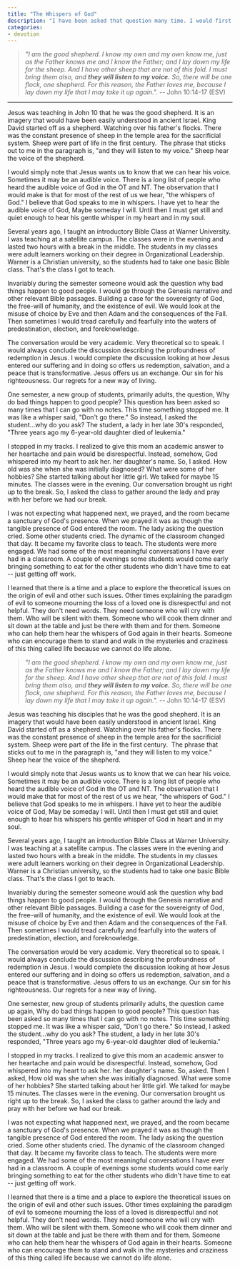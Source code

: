 ```yaml
---
title: "The Whispers of God"
description: "I have been asked that question many time. I would first note that some things happen because of choices and decisions you have made. If you eat and have a horrible diet in all probability, there will be health consequences. If you enjoy driving fast and end up getting into a car accident."
categories:
- devotion
---
```

> *"I am the good shepherd. I know my own and my own know me, just as the Father knows me and I know the Father; and I lay down my life for the sheep. And I have other sheep that are not of this fold. I must bring them also, and **they will listen to my voice.** So, there will be one flock, one shepherd. For this reason, the Father loves me, because I lay down my life that I may take it up again.".* -- John 10:14-17 (ESV)

* * *

Jesus was teaching in John 10 that he was the good shepherd. It is an imagery that would have been easily understood in ancient Israel. King David started off as a shepherd. Watching over his father's flocks. There was the constant presence of sheep in the temple area for the sacrificial system. Sheep were part of life in the first century.  The phrase that sticks out to me in the paragraph is, "and they will listen to my voice." Sheep hear the voice of the shepherd.

I would simply note that Jesus wants us to know that we can hear his voice. Sometimes it may be an audible voice. There is a long list of people who heard the audible voice of God in the OT and NT. The observation that I would make is that for most of the rest of us we hear, "the whispers of God." I believe that God speaks to me in whispers. I have yet to hear the audible voice of God, Maybe someday I will. Until then I must get still and quiet enough to hear his gentle whisper in my heart and in my soul.

Several years ago, I taught an introductory Bible Class at Warner University. I was teaching at a satellite campus. The classes were in the evening and lasted two hours with a break in the middle. The students in my classes were adult learners working on their degree in Organizational Leadership. Warner is a Christian university, so the students had to take one basic Bible class. That's the class I got to teach.

Invariably during the semester someone would ask the question why bad things happen to good people. I would go through the Genesis narrative and other relevant Bible passages. Building a case for the sovereignty of God, the free-will of humanity, and the existence of evil. We would look at the misuse of choice by Eve and then Adam and the consequences of the Fall. Then sometimes I would tread carefully and fearfully into the waters of predestination, election, and foreknowledge.

The conversation would be very academic. Very theoretical so to speak. I would always conclude the discussion describing the profoundness of redemption in Jesus. I would complete the discussion looking at how Jesus entered our suffering and in doing so offers us redemption, salvation, and a peace that is transformative. Jesus offers us an exchange. Our sin for his righteousness. Our regrets for a new way of living.

One semester, a new group of students, primarily adults, the question, Why do bad things happen to good people? This question has been asked so many times that I can go with no notes. This time something stopped me. It was like a whisper said, "Don't go there." So instead, I asked the student...why do you ask? The student, a lady in her late 30's responded, "Three years ago my 6-year-old daughter died of leukemia."

I stopped in my tracks. I realized to give this mom an academic answer to her heartache and pain would be disrespectful. Instead, somehow, God whispered into my heart to ask her. her daughter's name. So, I asked. How old was she when she was initially diagnosed? What were some of her hobbies? She started talking about her little girl. We talked for maybe 15 minutes. The classes were in the evening. Our conversation brought us right up to the break. So, I asked the class to gather around the lady and pray with her before we had our break.

I was not expecting what happened next, we prayed, and the room became a sanctuary of God's presence. When we prayed it was as though the tangible presence of God entered the room. The lady asking the question cried. Some other students cried. The dynamic of the classroom changed that day. It became my favorite class to teach. The students were more engaged. We had some of the most meaningful conversations I have ever had in a classroom. A couple of evenings some students would come early bringing something to eat for the other students who didn't have time to eat -- just getting off work.

I learned that there is a time and a place to explore the theoretical issues on the origin of evil and other such issues. Other times explaining the paradigm of evil to someone mourning the loss of a loved one is disrespectful and not helpful. They don't need words. They need someone who will cry with them. Who will be silent with them. Someone who will cook them dinner and sit down at the table and just be there with them and for them. Someone who can help them hear the whispers of God again in their hearts. Someone who can encourage them to stand and walk in the mysteries and craziness of this thing called life because we cannot do life alone.

> *"I am the good shepherd. I know my own and my own know me, just as the Father knows me and I know the Father; and I lay down my life for the sheep. And I have other sheep that are not of this fold. I must bring them also, and **they will listen to my voice.** So, there will be one flock, one shepherd. For this reason, the Father loves me, because I lay down my life that I may take it up again.".* -- John 10:14-17 (ESV)

Jesus was teaching his disciples that he was the good shepherd. It is an imagery that would have been easily understood in ancient Israel. King David started off as a shepherd. Watching over his father's flocks. There was the constant presence of sheep in the temple area for the sacrificial system. Sheep were part of the life in the first century.  The phrase that sticks out to me in the paragraph is, "and they will listen to my voice." Sheep hear the voice of the shepherd.

I would simply note that Jesus wants us to know that we can hear his voice. Sometimes it may be an audible voice. There is a long list of people who heard the audible voice of God in the OT and NT. The observation that I would make that for most of the rest of us we hear, "the whispers of God." I believe that God speaks to me in whispers. I have yet to hear the audible voice of God, May be someday I will. Until then I must get still and quiet enough to hear his whispers his gentle whisper of God in heart and in my soul.

Several years ago, I taught an introduction Bible Class at Warner University. I was teaching at a satellite campus. The classes were in the evening and lasted two hours with a break in the middle. The students in my classes were adult learners working on their degree in Organizational Leadership. Warner is a Christian university, so the students had to take one basic Bible class. That's the class I got to teach.

Invariably during the semester someone would ask the question why bad things happen to good people. I would through the Genesis narrative and other relevant Bible passages. Building a case for the sovereignty of God, the free-will of humanity, and the existence of evil. We would look at the misuse of choice by Eve and then Adam and the consequences of the Fall. Then sometimes I would tread carefully and fearfully into the waters of predestination, election, and foreknowledge.

The conversation would be very academic. Very theoretical so to speak. I would always conclude the discussion describing the profoundness of redemption in Jesus. I would complete the discussion looking at how Jesus entered our suffering and in doing so offers us redemption, salvation, and a peace that is transformative. Jesus offers to us an exchange. Our sin for his righteousness. Our regrets for a new way of living.

One semester, new group of students primarily adults, the question came up again, Why do bad things happen to good people? This question has been asked so many times that I can go with no notes. This time something stopped me. It was like a whisper said, "Don't go there." So instead, I asked the student...why do you ask? The student, a lady in her late 30's responded, "Three years ago my 6-year-old daughter died of leukemia."

I stopped in my tracks. I realized to give this mom an academic answer to her heartache and pain would be disrespectful. Instead, somehow, God whispered into my heart to ask her. her daughter's name. So, asked. Then I asked, How old was she when she was initially diagnosed. What were some of her hobbies? She started talking about her little girl. We talked for maybe 15 minutes. The classes were in the evening. Our conversation brought us right up to the break. So, I asked the class to gather around the lady and pray with her before we had our break.

I was not expecting what happened next, we prayed, and the room became a sanctuary of God's presence. When we prayed it was as though the tangible presence of God entered the room. The lady asking the question cried. Some other students cried. The dynamic of the classroom changed that day. It became my favorite class to teach. The students were more engaged. We had some of the most meaningful conversations I have ever had in a classroom. A couple of evenings some students would come early bringing something to eat for the other students who didn't have time to eat -- just getting off work.

I learned that there is a time and a place to explore the theoretical issues on the origin of evil and other such issues. Other times explaining the paradigm of evil to someone mourning the loss of a loved is disrespectful and not helpful. They don't need words. They need someone who will cry with them. Who will be silent with them. Someone who will cook them dinner and sit down at the table and just be there with them and for them. Someone who can help them hear the whispers of God again in their hearts. Someone who can encourage them to stand and walk in the mysteries and craziness of this thing called life because we cannot do life alone.